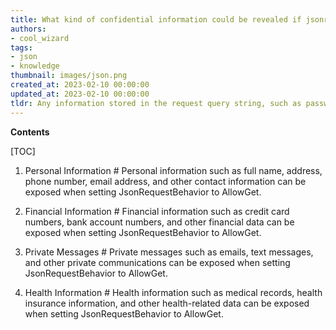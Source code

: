 ```yaml
---
title: What kind of confidential information could be revealed if jsonrequestbehavior is set to allowget?
authors:
- cool_wizard
tags:
- json
- knowledge
thumbnail: images/json.png
created_at: 2023-02-10 00:00:00
updated_at: 2023-02-10 00:00:00
tldr: Any information stored in the request query string, such as passwords, session tokens, or other confidential data, could be disclosed.
---
```


**Contents**

[TOC]

1. Personal Information #
Personal information such as full name, address, phone number, email address, and other contact information can be exposed when setting JsonRequestBehavior to AllowGet.

2. Financial Information #
Financial information such as credit card numbers, bank account numbers, and other financial data can be exposed when setting JsonRequestBehavior to AllowGet.

3. Private Messages #
Private messages such as emails, text messages, and other private communications can be exposed when setting JsonRequestBehavior to AllowGet.

4. Health Information #
Health information such as medical records, health insurance information, and other health-related data can be exposed when setting JsonRequestBehavior to AllowGet.
